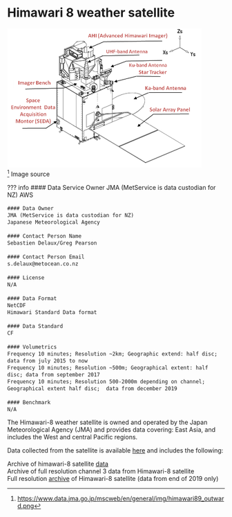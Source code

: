 # Himawari 8 weather satellite

![image](/img/himawari89_outward.png)
<br>
[^1] Image source

??? info 
    #### Data Service Owner
    JMA (MetService is data custodian for NZ)
    AWS

    #### Data Owner
    JMA (MetService is data custodian for NZ)
    Japanese Meteorological Agency

    #### Contact Person Name
    Sebastien Delaux/Greg Pearson

    #### Contact Person Email
    s.delaux@metocean.co.nz

    #### License
    N/A

    #### Data Format
    NetCDF
    Himawari Standard Data format

    #### Data Standard
    CF

    #### Volumetrics
    Frequency 10 minutes; Resolution ~2km; Geographic extend: half disc; data from july 2015 to now
    Frequency 10 minutes; Resolution ~500m; Geographical extent: half disc; data from september 2017
    Frequency 10 minutes; Resolution 500-2000m depending on channel; Geographical extent half disc;  data from december 2019

    #### Benchmark
    N/A
    
	

The Himawari-8 weather satellite is owned and operated by the Japan Meteorological Agency (JMA) and provides data covering: East Asia, and includes the West and central Pacific regions.

Data collected from the satellite is available [here](https://registry.opendata.aws/noaa-himawari/) and includes the following:

Archive of himawari-8 satellite [data](ftp://ftp.ptree.jaxa.jp/jma/netcdf)  
Archive of full resolution channel 3 data from Himawari-8 satellite  
Full resolution [archive](https://registry.opendata.aws/noaa-himawari/) of Himawari-8 satellite (data from end of 2019 only)

[^1]: https://www.data.jma.go.jp/mscweb/en/general/img/himawari89_outward.png